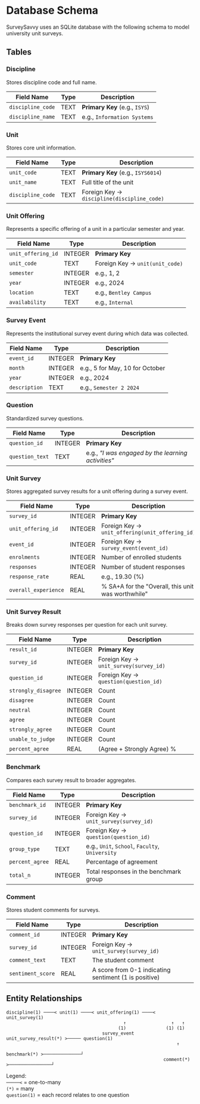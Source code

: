 # Database Schema

SurveySavvy uses an SQLite database with the following schema to model university unit surveys.

## Tables

### Discipline

Stores discipline code and full name.

| Field Name | Type | Description |
|------------|------|-------------|
| `discipline_code` | TEXT | **Primary Key** (e.g., `ISYS`) |
| `discipline_name` | TEXT | e.g., `Information Systems` |

### Unit

Stores core unit information.

| Field Name | Type | Description |
|------------|------|-------------|
| `unit_code` | TEXT | **Primary Key** (e.g., `ISYS6014`) |
| `unit_name` | TEXT | Full title of the unit |
| `discipline_code` | TEXT | Foreign Key → `discipline(discipline_code)` |

### Unit Offering

Represents a specific offering of a unit in a particular semester and year.

| Field Name | Type | Description |
|------------|------|-------------|
| `unit_offering_id` | INTEGER | **Primary Key** |
| `unit_code` | TEXT | Foreign Key → `unit(unit_code)` |
| `semester` | INTEGER | e.g., 1, 2 |
| `year` | INTEGER | e.g., 2024 |
| `location` | TEXT | e.g., `Bentley Campus` |
| `availability` | TEXT | e.g., `Internal` |

### Survey Event

Represents the institutional survey event during which data was collected.

| Field Name | Type | Description |
|------------|------|-------------|
| `event_id` | INTEGER | **Primary Key** |
| `month` | INTEGER | e.g., 5 for May, 10 for October |
| `year` | INTEGER | e.g., 2024 |
| `description` | TEXT | e.g., `Semester 2 2024` |

### Question

Standardized survey questions.

| Field Name | Type | Description |
|------------|------|-------------|
| `question_id` | INTEGER | **Primary Key** |
| `question_text` | TEXT | e.g., *"I was engaged by the learning activities"* |

### Unit Survey

Stores aggregated survey results for a unit offering during a survey event.

| Field Name | Type | Description |
|------------|------|-------------|
| `survey_id` | INTEGER | **Primary Key** |
| `unit_offering_id` | INTEGER | Foreign Key → `unit_offering(unit_offering_id)` |
| `event_id` | INTEGER | Foreign Key → `survey_event(event_id)` |
| `enrolments` | INTEGER | Number of enrolled students |
| `responses` | INTEGER | Number of student responses |
| `response_rate` | REAL | e.g., 19.30 (%) |
| `overall_experience` | REAL | % SA+A for the "Overall, this unit was worthwhile" |

### Unit Survey Result

Breaks down survey responses per question for each unit survey.

| Field Name | Type | Description |
|------------|------|-------------|
| `result_id` | INTEGER | **Primary Key** |
| `survey_id` | INTEGER | Foreign Key → `unit_survey(survey_id)` |
| `question_id` | INTEGER | Foreign Key → `question(question_id)` |
| `strongly_disagree` | INTEGER | Count |
| `disagree` | INTEGER | Count |
| `neutral` | INTEGER | Count |
| `agree` | INTEGER | Count |
| `strongly_agree` | INTEGER | Count |
| `unable_to_judge` | INTEGER | Count |
| `percent_agree` | REAL | (Agree + Strongly Agree) % |

### Benchmark

Compares each survey result to broader aggregates.

| Field Name | Type | Description |
|------------|------|-------------|
| `benchmark_id` | INTEGER | **Primary Key** |
| `survey_id` | INTEGER | Foreign Key → `unit_survey(survey_id)` |
| `question_id` | INTEGER | Foreign Key → `question(question_id)` |
| `group_type` | TEXT | e.g., `Unit`, `School`, `Faculty`, `University` |
| `percent_agree` | REAL | Percentage of agreement |
| `total_n` | INTEGER | Total responses in the benchmark group |

### Comment

Stores student comments for surveys.

| Field Name | Type | Description |
|------------|------|-------------|
| `comment_id` | INTEGER | **Primary Key** |
| `survey_id` | INTEGER | Foreign Key → `unit_survey(survey_id)` |
| `comment_text` | TEXT | The student comment |
| `sentiment_score` | REAL | A score from 0-1 indicating sentiment (1 is positive) |

## Entity Relationships

```
discipline(1) ────< unit(1) ────< unit_offering(1) ────< unit_survey(1)
                                            ↑                 ↑   ↑
                                          (1)               (1) (1)
                                    survey_event           unit_survey_result(*) >───── question(1)
                                                                ↑
                                                           benchmark(*) >──────────────┘
                                                           comment(*) >────────────────┘
```

Legend:  
`─────<` = one-to-many  
`(*)` = many  
`question(1)` = each record relates to one question